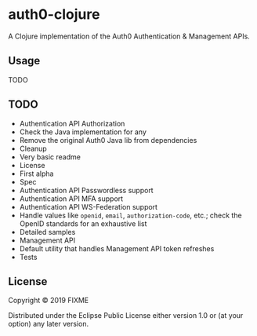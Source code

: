 # auth0-clojure

A Clojure implementation of the Auth0 Authentication & Management APIs.

## Usage

TODO

## TODO

- Authentication API Authorization
- Check the Java implementation for any
- Remove the original Auth0 Java lib from dependencies
- Cleanup
- Very basic readme
- License
- First alpha
- Spec
- Authentication API Passwordless support
- Authentication API MFA support
- Authentication API WS-Federation support
- Handle values like `openid`, `email`, `authorization-code`, etc.; check the OpenID standards for an exhaustive list
- Detailed samples
- Management API
- Default utility that handles Management API token refreshes
- Tests

## License

Copyright © 2019 FIXME

Distributed under the Eclipse Public License either version 1.0 or (at
your option) any later version.
